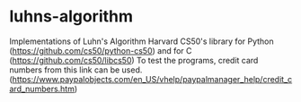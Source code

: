 # luhns-algorithm
Implementations of Luhn's Algorithm
Harvard CS50's library for Python (https://github.com/cs50/python-cs50) and for C (https://github.com/cs50/libcs50)
To test the programs, credit card numbers from this link can be used. (https://www.paypalobjects.com/en_US/vhelp/paypalmanager_help/credit_card_numbers.htm)
